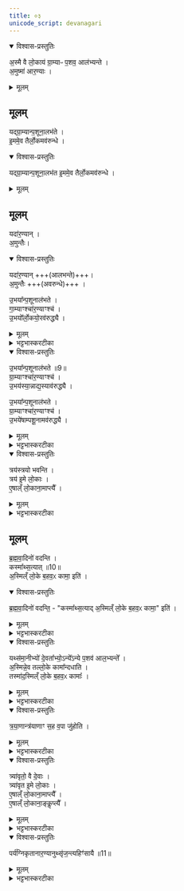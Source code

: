```yaml
---
title: ०३
unicode_script: devanagari
---
```



<details open><summary>विश्वास-प्रस्तुतिः</summary>

अ॒स्मै वै लो॒काय॑ ग्रा॒म्याᳶ प॒शव॒ आल॑भ्यन्ते ।  
अ॒मुष्मा॑ आर॒ण्याः ।  
</details>

<details><summary>मूलम्</summary>

अ॒स्मै वै लो॒काय॑ ग्रा॒म्याᳶ प॒शव॒ आल॑भ्यन्ते ।  
अ॒मुष्मा॑ आर॒ण्याः ।  
</details>

## मूलम् 

यद्ग्रा॒म्यान्प॒शूना॒लभ॑ते ।  
इ॒ममे॒व तैर्लो॒कमव॑रुन्धे ।  
<details open><summary>विश्वास-प्रस्तुतिः</summary>

यद्ग्रा॒म्यान्प॒शूना॒लभ॑त इ॒ममे॒व तैर्लो॒कमव॑रुन्धे ।  
</details>

<details><summary>मूलम्</summary>

यद्ग्रा॒म्यान्प॒शूना॒लभ॑त इ॒ममे॒व तैर्लो॒कमव॑रुन्धे ।  
</details>

## मूलम् 
यदा॑र॒ण्यान् ।  
अ॒मुन्तैः।  
<details open><summary>विश्वास-प्रस्तुतिः</summary>

यदा॑र॒ण्यान् +++(आलभन्ते)+++।  
अ॒मुन्तैः +++(अवरुन्धे)+++ ।  

उ॒भया᳚न्प॒शूनाल॑भते ।  
गा॒म्याꣳश्चा॑र॒ण्याꣳश्च॑ ।  
उ॒भयो᳚र्लो॒कयो॒रव॑रुद्ध्यै ।  
</details>

<details><summary>मूलम्</summary>

यदा॑र॒ण्यान् +++(आलभन्ते)+++।  
अ॒मुन्तैः +++(अवरुन्धे)+++ ।  

उ॒भया᳚न्प॒शूनाल॑भते ।  
गा॒म्याꣳश्चा॑र॒ण्याꣳश्च॑ ।  
उ॒भयो᳚र्लो॒कयो॒रव॑रुद्ध्यै ।  
</details>

<details><summary>भट्टभास्करटीका</summary>

1अस्मै वा इयादि ॥ गतम् । यदारण्यानिति आलभन्त इत्येव । अमुं तैरिति । अवरुन्ध इत्येव । एवमन्यतरालम्भे अन्यतरावरोधः उभयालम्भेनोभयावरोधः ।  
</details>

<details open><summary>विश्वास-प्रस्तुतिः</summary>

उ॒भया᳚न्प॒शूनाल॑भते ॥9॥  
ग्रा॒म्याꣳश्चा॑र॒ण्याꣳश्च॑ ।  
उ॒भय॑स्या॒न्नाद्य॒स्याव॑रुद्ध्यै ।  

उ॒भया᳚न्प॒शूनाल॑भते ।  
ग्रा॒म्याꣳश्चा॑र॒ण्याꣳश्च॑ ।  
उ॒भये॑षाम्पशू॒नामव॑रुद्ध्यै ।  
</details>

<details><summary>मूलम्</summary>

उ॒भया᳚न्प॒शूनाल॑भते ॥9॥  
ग्रा॒म्याꣳश्चा॑र॒ण्याꣳश्च॑ ।  
उ॒भय॑स्या॒न्नाद्य॒स्याव॑रुद्ध्यै ।  

उ॒भया᳚न्प॒शूनाल॑भते ।  
ग्रा॒म्याꣳश्चा॑र॒ण्याꣳश्च॑ ।  
उ॒भये॑षाम्पशू॒नामव॑रुद्ध्यै ।  
</details>

<details><summary>भट्टभास्करटीका</summary>

फलान्तरविधानार्थं द्वितीयं तृतीयं च विदधाति । उभयालम्भनेन ग्राम्यारण्यात्मकस्योभयस्य अन्नस्य अवरोधः, उभयेषां पशूनां अवरोधश्च ॥
</details>

<details open><summary>विश्वास-प्रस्तुतिः</summary>

त्रय॑स्त्रयो भवन्ति ।  
त्रय॑ इ॒मे लो॒काः ।  
ए॒षाल्ँ लो॒काना॒माप्त्यै᳚ ।  
</details>

<details><summary>मूलम्</summary>

त्रय॑स्त्रयो भवन्ति ।  
त्रय॑ इ॒मे लो॒काः ।  
ए॒षाल्ँ लो॒काना॒माप्त्यै᳚ ।  
</details>

<details><summary>भट्टभास्करटीका</summary>

2त्रयस्त्रय इति ॥ एकैकस्यै देवताय त्रयस्त्रयः पशवो भवन्ति । यथा रोहितादयस्त्रयः प्राजापत्याः बभ्र्वादयस्त्रयो रौद्राः तिस्रः कृष्णा वशा वारुण्य इत्यादि । तत्त्रित्वान्वयात् लोकत्रयाप्त्यै भवति ॥
</details>

## मूलम् 
ब्र॒ह्म॒वा॒दिनो॑ वदन्ति ।  
कस्मा᳚थ्स॒त्यात् ॥10॥  
अ॒स्मिल्ँ लो॒के ब॒हव॒ᳵ कामा॒ इति॑ ।  
<details open><summary>विश्वास-प्रस्तुतिः</summary>

ब्र॒ह्म॒वा॒दिनो॑ वदन्ति॒ - "कस्मा᳚थ्स॒त्याद् अ॒स्मिल्ँ लो॒के ब॒हव॒ᳵ कामा॒" इति॑ ।  
</details>

<details><summary>मूलम्</summary>

ब्र॒ह्म॒वा॒दिनो॑ वदन्ति॒ - "कस्मा᳚थ्स॒त्याद् अ॒स्मिल्ँ लो॒के ब॒हव॒ᳵ कामा॒" इति॑ ।  
</details>

<details><summary>भट्टभास्करटीका</summary>

3ब्रह्मवादिन इत्यादि ॥ कस्मात् कारणात् अस्मिन् मनुष्यलोके एकैकस्य पुरुषस्य बहवः कामा रुचयो भवन्ति? इति ब्रह्मवादिनः पृच्छन्ति,
</details>

<details open><summary>विश्वास-प्रस्तुतिः</summary>

यथ्स॑मा॒नीभ्यो॑ दे॒वता᳚भ्यो॒ऽन्ये᳚ऽन्ये प॒शव॑ आल॒भ्यन्ते᳚ ।  
अ॒स्मिन्ने॒व तल्लो॒के कामा᳚न्दधाति ।  
तस्मा॑द॒स्मिल्ँ लो॒के ब॒हव॒ᳵ कामाः᳚ ।  
</details>

<details><summary>मूलम्</summary>

यथ्स॑मा॒नीभ्यो॑ दे॒वता᳚भ्यो॒ऽन्ये᳚ऽन्ये प॒शव॑ आल॒भ्यन्ते᳚ ।  
अ॒स्मिन्ने॒व तल्लो॒के कामा᳚न्दधाति ।  
तस्मा॑द॒स्मिल्ँ लो॒के ब॒हव॒ᳵ कामाः᳚ ।  
</details>

<details><summary>भट्टभास्करटीका</summary>

उत्तरं - यदित्यादि । समानीभ्यो देवताभ्यः एकैकस्यै देवतायै अन्येऽन्ये पृथक्स्वभावाः पशव आलभ्यन्ते, यथा एकस्मै प्रजापतये रोहितादयस्त्रयः, तेनायमस्मिन् लोके बहून् कामान् दधाति स्थापयति यजमानः । तस्मात् अद्यत्वेऽपि बहवः कामा भवन्ति ॥
</details>

<details open><summary>विश्वास-प्रस्तुतिः</summary>

त्र॒या॒णान्त्र॑याणाꣳ स॒ह व॒पा जु॑होति ।  
</details>

<details><summary>मूलम्</summary>

त्र॒या॒णान्त्र॑याणाꣳ स॒ह व॒पा जु॑होति ।  
</details>

<details><summary>भट्टभास्करटीका</summary>

4त्रयाणां त्रयाणामिति ॥ एकदेवत्यानां प्राजापत्यादीनाम् ।  
</details>

<details open><summary>विश्वास-प्रस्तुतिः</summary>

त्र्या॑वृतो॒ वै दे॒वाः ।  
त्र्या॑वृत इ॒मे लो॒काः ।  
ए॒षाल्ँ लो॒काना॒माप्त्यै᳚ ।  
ए॒षाल्ँ लो॒काना॒ङ्कॢप्त्यै᳚ ।    
</details>

<details><summary>मूलम्</summary>

त्र्या॑वृतो॒ वै दे॒वाः ।  
त्र्या॑वृत इ॒मे लो॒काः ।  
ए॒षाल्ँ लो॒काना॒माप्त्यै᳚ ।  
ए॒षाल्ँ लो॒काना॒ङ्कॢप्त्यै᳚ ।    
</details>

<details><summary>भट्टभास्करटीका</summary>

त्र्यावृत इत्यादि । व्याख्यातम् ॥
</details>

<details open><summary>विश्वास-प्रस्तुतिः</summary>

पर्य॑ग्निकृतानार॒ण्यानुथ्सृ॑ज॒न्त्यहिꣳ॑सायै ॥11॥  
</details>

<details><summary>मूलम्</summary>

पर्य॑ग्निकृतानार॒ण्यानुथ्सृ॑ज॒न्त्यहिꣳ॑सायै ॥11॥  
</details>

<details><summary>भट्टभास्करटीका</summary>

5पर्यग्निकृतानिति विहितस्यानुवादः अहिंसाया इति हेतुकथनार्थः ॥


इति तैत्तिरीयब्राह्मणे तृतीये नवमे प्रपाठके अश्वमेधे तृतीयोऽनुवाकः ॥  

</details>

